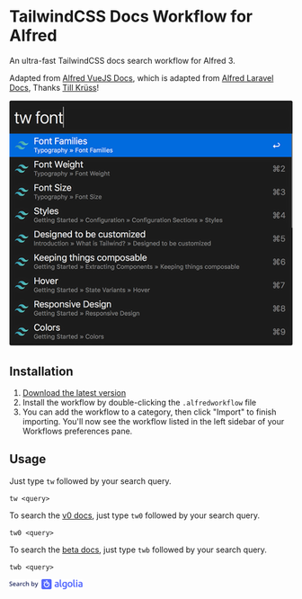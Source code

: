 # TailwindCSS Docs Workflow for Alfred

An ultra-fast TailwindCSS docs search workflow for Alfred 3.

Adapted from [Alfred VueJS Docs](https://github.com/vmitchell85/alfred-vuejs-docs), which is adapted from [Alfred Laravel Docs](https://github.com/tillkruss/alfred-laravel-docs), Thanks [Till Krüss](https://twitter.com/tillkruss)!

![Screenshot](screenshot.png)

## Installation

1. [Download the latest version](https://github.com/clnt/alfred-tailwindcss-docs/releases/download/1.1.0/TailwindCSSDocs1.1.0.alfredworkflow)
2. Install the workflow by double-clicking the `.alfredworkflow` file
3. You can add the workflow to a category, then click "Import" to finish importing. You'll now see the workflow listed in the left sidebar of your Workflows preferences pane.

## Usage

Just type `tw` followed by your search query.

```
tw <query>
```

To search the [v0 docs](https://v0.tailwindcss.com/docs), just type `tw0` followed by your search query.

```
tw0 <query>
```

To search the [beta docs](https://next.tailwindcss.com/docs), just type `twb` followed by your search query.

```
twb <query>
```

![Search by Algolia](algolia.png)